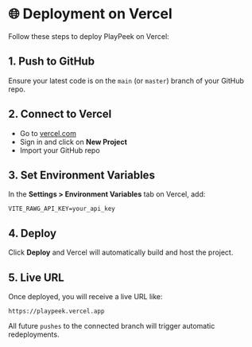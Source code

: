 # 🌐 Deployment on Vercel

Follow these steps to deploy PlayPeek on Vercel:

## 1. Push to GitHub
Ensure your latest code is on the `main` (or `master`) branch of your GitHub repo.

## 2. Connect to Vercel
- Go to [vercel.com](https://vercel.com/)
- Sign in and click on **New Project**
- Import your GitHub repo

## 3. Set Environment Variables
In the **Settings > Environment Variables** tab on Vercel, add:
```
VITE_RAWG_API_KEY=your_api_key
```

## 4. Deploy
Click **Deploy** and Vercel will automatically build and host the project.

## 5. Live URL
Once deployed, you will receive a live URL like:
```
https://playpeek.vercel.app
```

All future `pushes` to the connected branch will trigger automatic redeployments.

